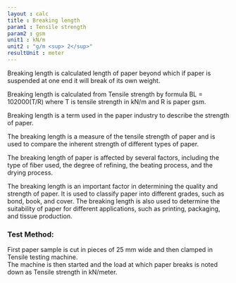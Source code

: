 ```yaml
---
layout : calc
title : Breaking length
param1 : Tensile strength
param2 : gsm
unit1 : kN/m
unit2 : "g/m <sup> 2</sup>"
resultUnit : meter
---
```


Breaking length is calculated length of paper beyond which if paper is suspended at one end it will break of its own weight.  

Breaking length is calculated from Tensile strength by formula  BL = 102000(T/R) where T is tensile strength in kN/m and R is paper gsm.  

Breaking length is a term used in the paper industry to describe the strength of paper. 

The breaking length is a measure of the tensile strength of paper and is used to compare the inherent strength of different types of paper.  

The breaking length of paper is affected by several factors, including the type of fiber used, the degree of refining, the beating process, and the drying process.  

The breaking length is an important factor in determining the quality and strength of paper.
It is used to classify paper into different grades, such as bond, book, and cover.
The breaking length is also used to determine the suitability of paper for different applications, such as printing, packaging, and tissue production.

### Test Method:   
First paper sample is cut in pieces of 25 mm wide and then clamped in Tensile testing machine.   
The machine is then started and the load at which paper breaks is noted down as Tensile strength in kN/meter.

<script>  
    const inputs = document.querySelectorAll('.outlined-field input:not([readonly])');    
    inputs.forEach(input => {
      // Check on input
      input.addEventListener('input', () => {
        if (input.value) {
          input.closest('.outlined-field').classList.add('has-content');
        } else {
          input.closest('.outlined-field').classList.remove('has-content');
        }        
        // Auto-calculate on every input change
        calculate();
      });      
      // Check on page load
      if (input.value) {
        input.closest('.outlined-field').classList.add('has-content');
      }
    });

    // Calculate function 
    function calculate() {
      const v1 = parseFloat(document.getElementById('param1').value) || 0;
      const v2 = parseFloat(document.getElementById('param2').value) || 0;
     
      //const param4 = parseFloat(document.getElementById('param4').value) || 0;
      //const param5 = parseFloat(document.getElementById('param5').value) || 0;
      
      // Example calculation: sum of all parameters
      // Replace this with your actual formula
      const result = (102000 * v1 / v2)
      
      document.getElementById('result').value = result.toFixed(2);
    }


</script>